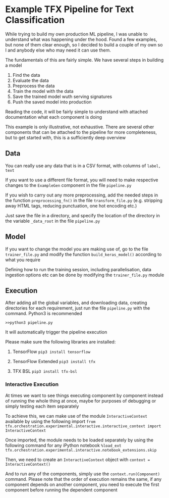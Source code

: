 # Example TFX Pipeline for Text Classification

While trying to build my own production ML pipeline, I was unable to understand what was happening under the hood. Found a few examples, but none of them clear enough, so I decided to build a couple of my own so I and anybody else who may need it can use them.

The fundamentals of this are fairly simple. We have several steps in building a model

1. Find the data
2. Evaluate the data
3. Preprocess the data
4. Train the model with the data
5. Save the trained model wuth serving signatures
6. Push the saved model into production

Reading the code, it will be fairly simple to understand with attached documentation what each component is doing

This example is only illustrative, not exhaustive. There are several other components that can be attached to the pipeline for more completeness, but to get started with, this is a sufficiently deep overview

## Data
You can really use any data that is in a CSV format, with columns of ``label, text``

If you want to use a different file format, you will need to make respective changes to the ``ExampleGen`` component in the file ``pipeline.py``

If you wish to carry out any more preprocessing, add the needed steps in the function ``preprocessing_fn()`` in the file ``transform_file.py`` (e.g. stripping away HTML tags, reducing punctuation, one hot encoding etc.)

Just save the file in a directory, and specify the location of the directory in the variable ``_data_root`` in the file ``pipeline.py``

## Model
If you want to change the model you are making use of, go to the file ``trainer_file.py`` and modify the function ``build_keras_model()`` according to what you require

Defining how to run the training session, including parallelisation, data ingestion options etc can be done by modifying the ``trainer_file.py`` module

## Execution
After adding all the global variables, and downloading data, creating directories for each requirement, just run the file ``pipeline.py`` with the command. Python3 is recommended

``>>python3 pipeline.py``

It will automatically trigger the pipeline execution

Please make sure the following libraries are installed:

1. TensorFlow
``pip3 install tensorflow``

2. TensorFlow Extended
``pip3 install tfx``

3. TFX BSL
``pip3 install tfx-bsl``

### Interactive Execution

At times we want to see things executing component by component instead of running the whole thing at once, maybe for purposes of debugging or simply testing each item separately

To achieve this, we can make use of the module ``InteractiveContext`` available by using the following import
``from tfx.orchestration.experimental.interactive.interactive_context import InteractiveContext``

Once imported, the module needs to be loaded separately by using the following command for any iPython notebook
``%load_ext tfx.orchestration.experimental.interactive.notebook_extensions.skip``

Then, we need to create an ``InteractiveContext`` object with
``context = InteractiveContext()``

And to run any of the components, simply use the ``context.run(Component)`` command. Please note that the order of execution remains the same, if any component depends on another component, you need to execute the first component before running the dependent component 


